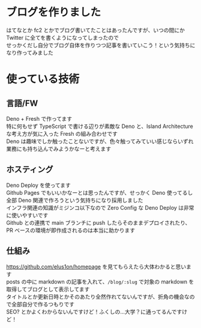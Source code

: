 # ブログを作りました  

はてなとか fc2 とかでブログ書いてたことはあったんですが、いつの間にか Twitter に全てを書くようになってしまったので  
せっかくだし自分でブログ自体を作りつつ記事を書いていこう！という気持ちになり作ってみました

# 使っている技術

## 言語/FW  

Deno + Fresh で作ってます  
特に何もせず TypeScript で書ける辺りが素敵な Deno と、Island Architecture な考え方が気に入った Fresh の組み合わせです  
Deno は趣味でしか触ったことないですが、色々触ってみていい感じならいずれ業務にも持ち込んでみようかなーと考えます

## ホスティング  

Deno Deploy を使ってます  
Github Pages でもいいかなーとは思ったんですが、せっかく Deno 使ってるし全部 Deno 関連で作ろうという気持ちになり採用しました  
インフラ関連の知識がミジンコ以下なので Zero Config な Deno Deploy は非常に使いやすいです  
Github との連携で main ブランチに push したらそのままデプロイされたり、PR ベースの環境が即作成されるのは本当に助かります  

## 仕組み

https://github.com/elus1on/homepage を見てもらえたら大体わかると思います  
posts の中に markdown の記事を入れて、`/blog/:slug` で対象の markdown を取得してブログとして表示してます  
タイトルとか更新日時とかそのあたり全然作れてないんですが、折角の機会なので全部自分で作るつもりです  
SEO? とかよくわからないんですけど！ふくしの…大学？に通ってるんですけど！  
